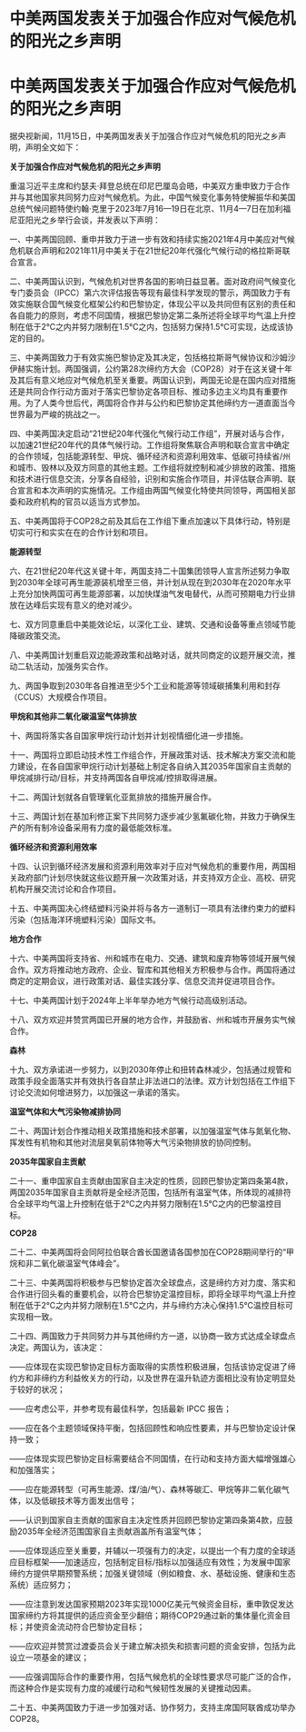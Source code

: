# 中美两国发表关于加强合作应对气候危机的阳光之乡声明

# 中美两国发表关于加强合作应对气候危机的阳光之乡声明

据央视新闻，11月15日，中美两国发表关于加强合作应对气候危机的阳光之乡声明，声明全文如下：

**关于加强合作应对气候危机的阳光之乡声明**

重温习近平主席和约瑟夫·拜登总统在印尼巴厘岛会晤，中美双方重申致力于合作并与其他国家共同努力应对气候危机。为此，中国气候变化事务特使解振华和美国总统气候问题特使约翰·克里于2023年7月16—19日在北京、11月4—7日在加利福尼亚阳光之乡举行会谈，并发表以下声明：

一、中美两国回顾、重申并致力于进一步有效和持续实施2021年4月中美应对气候危机联合声明和2021年11月中美关于在21世纪20年代强化气候行动的格拉斯哥联合宣言。

二、中美两国认识到，气候危机对世界各国的影响日益显著。面对政府间气候变化专门委员会（IPCC）第六次评估报告等现有最佳科学发现的警示，两国致力于有效实施联合国气候变化框架公约和巴黎协定，体现公平以及共同但有区别的责任和各自能力的原则，考虑不同国情，根据巴黎协定第二条所述将全球平均气温上升控制在低于2℃之内并努力限制在1.5℃之内，包括努力保持1.5℃可实现，达成该协定的目的。

三、中美两国致力于有效实施巴黎协定及其决定，包括格拉斯哥气候协议和沙姆沙伊赫实施计划。两国强调，公约第28次缔约方大会（COP28）对于在这关键十年及其后有意义地应对气候危机至关重要。两国认识到，两国无论是在国内应对措施还是共同合作行动方面对于落实巴黎协定各项目标、推动多边主义均具有重要作用。为了人类今世后代，两国将合作并与公约和巴黎协定其他缔约方一道直面当今世界最为严峻的挑战之一。

四、中美两国决定启动“21世纪20年代强化气候行动工作组”，开展对话与合作，以加速21世纪20年代的具体气候行动。工作组将聚焦联合声明和联合宣言中确定的合作领域，包括能源转型、甲烷、循环经济和资源利用效率、低碳可持续省/州和城市、毁林以及双方同意的其他主题。工作组将就控制和减少排放的政策、措施和技术进行信息交流，分享各自经验，识别和实施合作项目，并评估联合声明、联合宣言和本次声明的实施情况。工作组由两国气候变化特使共同领导，两国相关部委和政府机构的官员以适当方式参加。

五、中美两国将于COP28之前及其后在工作组下重点加速以下具体行动，特别是切实可行和实实在在的合作计划和项目。

**能源转型**

六、在21世纪20年代这关键十年，两国支持二十国集团领导人宣言所述努力争取到2030年全球可再生能源装机增至三倍，并计划从现在到2030年在2020年水平上充分加快两国可再生能源部署，以加快煤油气发电替代，从而可预期电力行业排放在达峰后实现有意义的绝对减少。

七、双方同意重启中美能效论坛，以深化工业、建筑、交通和设备等重点领域节能降碳政策交流。

八、中美两国计划重启双边能源政策和战略对话，就共同商定的议题开展交流，推动二轨活动，加强务实合作。

九、两国争取到2030年各自推进至少5个工业和能源等领域碳捕集利用和封存（CCUS）大规模合作项目。

**甲烷和其他非二氧化碳温室气体排放**

十、两国将落实各自国家甲烷行动计划并计划视情细化进一步措施。

十一、两国将立即启动技术性工作组合作，开展政策对话、技术解决方案交流和能力建设，在各自国家甲烷行动计划基础上制定各自纳入其2035年国家自主贡献的甲烷减排行动/目标，并支持两国各自甲烷减/控排取得进展。

十二、两国计划就各自管理氧化亚氮排放的措施开展合作。

十三、两国计划在基加利修正案下共同努力逐步减少氢氟碳化物，并致力于确保生产的所有制冷设备采用有力度的最低能效标准。

**循环经济和资源利用效率**

十四、认识到循环经济发展和资源利用效率对于应对气候危机的重要作用，两国相关政府部门计划尽快就这些议题开展一次政策对话，并支持双方企业、高校、研究机构开展交流讨论和合作项目。

十五、中美两国决心终结塑料污染并将与各方一道制订一项具有法律约束力的塑料污染（包括海洋环境塑料污染）国际文书。

**地方合作**

十六、中美两国将支持省、州和城市在电力、交通、建筑和废弃物等领域开展气候合作。双方将推动地方政府、企业、智库和其他相关方积极参与合作。两国将通过商定的定期会议，进行政策对话、最佳实践分享、信息交流并促进项目合作。

十七、中美两国计划于2024年上半年举办地方气候行动高级别活动。

十八、双方欢迎并赞赏两国已开展的地方合作，并鼓励省、州和城市开展务实气候合作。

**森林**

十九、双方承诺进一步努力，以到2030年停止和扭转森林减少，包括通过规管和政策手段全面落实并有效执行各自禁止非法进口的法律。双方计划包括在工作组下讨论交流如何增进努力，以加强这一承诺的落实。

**温室气体和大气污染物减排协同**

二十、两国计划合作推动相关政策措施和技术部署，以加强温室气体与氮氧化物、挥发性有机物和其他对流层臭氧前体物等大气污染物排放的协同控制。

**2035年国家自主贡献**

二十一、重申国家自主贡献由国家自主决定的性质，回顾巴黎协定第四条第4款，两国2035年国家自主贡献将是全经济范围，包括所有温室气体，所体现的减排符合全球平均气温上升控制在低于2℃之内并努力限制在1.5℃之内的巴黎温控目标。

**COP28**

二十二、中美两国将会同阿拉伯联合酋长国邀请各国参加在COP28期间举行的“甲烷和非二氧化碳温室气体峰会”。

二十三、中美两国将积极参与巴黎协定首次全球盘点，这是缔约方对力度、落实和合作进行回头看的重要机会，以符合巴黎协定温控目标，即将全球平均气温上升控制在低于2℃之内并努力限制在1.5℃之内，并与缔约方决心保持1.5℃温控目标可实现相一致。

二十四、两国致力于共同努力并与其他缔约方一道，以协商一致方式达成全球盘点决定。两国认为，该决定：

——应体现在实现巴黎协定目标方面取得的实质性积极进展，包括该协定促进了缔约方和非缔约方利益攸关方的行动，以及世界在温升轨迹方面相比没有协定明显处于较好的状况；

——应考虑公平，并参考现有最佳科学，包括最新 IPCC 报告；

——应在各个主题领域保持平衡，包括回顾性和响应性要素，并与巴黎协定设计保持一致；

——应体现实现巴黎协定目标需要结合不同国情，在行动和支持方面大幅增强雄心和加强落实；

——应在能源转型（可再生能源、煤/油/气）、森林等碳汇、甲烷等非二氧化碳气体，以及低碳技术等方面发出信号；

——认识到国家自主贡献的国家自主决定性质并回顾巴黎协定第四条第4款，应鼓励2035年全经济范围国家自主贡献涵盖所有温室气体；

——应体现适应至关重要，并辅以一项强有力的决定，以提出一个有力度的全球适应目标框架——加速适应，包括制定目标/指标以加强适应有效性；为发展中国家缔约方提供早期预警系统；加强关键领域（例如粮食、水、基础设施、健康和生态系统）适应努力；

——应注意到发达国家预期2023年实现1000亿美元气候资金目标，重申敦促发达国家缔约方将其提供的适应资金至少翻倍；期待COP29通过新的集体量化资金目标；并使资金流动符合巴黎协定目标；

——应欢迎并赞赏过渡委员会关于建立解决损失和损害问题的资金安排，包括为此设立一项基金的建议；

——应强调国际合作的重要作用，包括气候危机的全球性要求尽可能广泛的合作，而这种合作是实现有力度的减缓行动和气候韧性发展的关键推动因素。

二十五、中美两国致力于进一步加强对话、协作努力，支持主席国阿联酋成功举办COP28。

